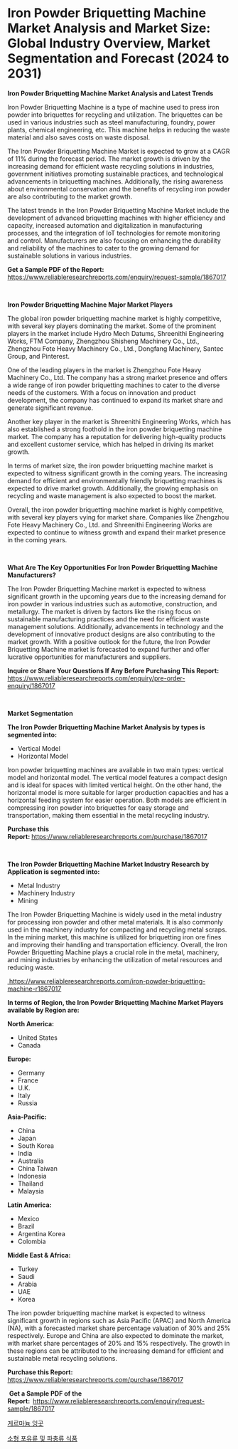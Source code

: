 <p><h1>Iron Powder Briquetting Machine Market Analysis and Market Size: Global Industry Overview, Market Segmentation and Forecast (2024 to 2031)</h1></p><p><strong>Iron Powder Briquetting Machine Market Analysis and Latest Trends</strong></p>
<p><p>Iron Powder Briquetting Machine is a type of machine used to press iron powder into briquettes for recycling and utilization. The briquettes can be used in various industries such as steel manufacturing, foundry, power plants, chemical engineering, etc. This machine helps in reducing the waste material and also saves costs on waste disposal.</p><p>The Iron Powder Briquetting Machine Market is expected to grow at a CAGR of 11% during the forecast period. The market growth is driven by the increasing demand for efficient waste recycling solutions in industries, government initiatives promoting sustainable practices, and technological advancements in briquetting machines. Additionally, the rising awareness about environmental conservation and the benefits of recycling iron powder are also contributing to the market growth.</p><p>The latest trends in the Iron Powder Briquetting Machine Market include the development of advanced briquetting machines with higher efficiency and capacity, increased automation and digitalization in manufacturing processes, and the integration of IoT technologies for remote monitoring and control. Manufacturers are also focusing on enhancing the durability and reliability of the machines to cater to the growing demand for sustainable solutions in various industries.</p></p>
<p><strong>Get a Sample PDF of the Report:&nbsp;</strong> <a href="https://www.reliableresearchreports.com/enquiry/request-sample/1867017">https://www.reliableresearchreports.com/enquiry/request-sample/1867017</a></p>
<p>&nbsp;</p>
<p><strong>Iron Powder Briquetting Machine Major Market Players</strong></p>
<p><p>The global iron powder briquetting machine market is highly competitive, with several key players dominating the market. Some of the prominent players in the market include Hydro Mech Datums, Shreenithi Engineering Works, FTM Company, Zhengzhou Shisheng Machinery Co., Ltd., Zhengzhou Fote Heavy Machinery Co., Ltd., Dongfang Machinery, Santec Group, and Pinterest.</p><p>One of the leading players in the market is Zhengzhou Fote Heavy Machinery Co., Ltd. The company has a strong market presence and offers a wide range of iron powder briquetting machines to cater to the diverse needs of the customers. With a focus on innovation and product development, the company has continued to expand its market share and generate significant revenue.</p><p>Another key player in the market is Shreenithi Engineering Works, which has also established a strong foothold in the iron powder briquetting machine market. The company has a reputation for delivering high-quality products and excellent customer service, which has helped in driving its market growth.</p><p>In terms of market size, the iron powder briquetting machine market is expected to witness significant growth in the coming years. The increasing demand for efficient and environmentally friendly briquetting machines is expected to drive market growth. Additionally, the growing emphasis on recycling and waste management is also expected to boost the market.</p><p>Overall, the iron powder briquetting machine market is highly competitive, with several key players vying for market share. Companies like Zhengzhou Fote Heavy Machinery Co., Ltd. and Shreenithi Engineering Works are expected to continue to witness growth and expand their market presence in the coming years.</p></p>
<p>&nbsp;</p>
<p><strong>What Are The Key Opportunities For Iron Powder Briquetting Machine Manufacturers?</strong></p>
<p><p>The Iron Powder Briquetting Machine market is expected to witness significant growth in the upcoming years due to the increasing demand for iron powder in various industries such as automotive, construction, and metallurgy. The market is driven by factors like the rising focus on sustainable manufacturing practices and the need for efficient waste management solutions. Additionally, advancements in technology and the development of innovative product designs are also contributing to the market growth. With a positive outlook for the future, the Iron Powder Briquetting Machine market is forecasted to expand further and offer lucrative opportunities for manufacturers and suppliers.</p></p>
<p><strong>Inquire or Share Your Questions If Any Before Purchasing This Report:</strong> <a href="https://www.reliableresearchreports.com/enquiry/pre-order-enquiry/1867017">https://www.reliableresearchreports.com/enquiry/pre-order-enquiry/1867017</a></p>
<p>&nbsp;</p>
<p><strong>Market Segmentation</strong></p>
<p><strong>The Iron Powder Briquetting Machine Market Analysis by types is segmented into:</strong></p>
<p><ul><li>Vertical Model</li><li>Horizontal Model</li></ul></p>
<p><p>Iron powder briquetting machines are available in two main types: vertical model and horizontal model. The vertical model features a compact design and is ideal for spaces with limited vertical height. On the other hand, the horizontal model is more suitable for larger production capacities and has a horizontal feeding system for easier operation. Both models are efficient in compressing iron powder into briquettes for easy storage and transportation, making them essential in the metal recycling industry.</p></p>
<p><strong>Purchase this Report:&nbsp;</strong><a href="https://www.reliableresearchreports.com/purchase/1867017">https://www.reliableresearchreports.com/purchase/1867017</a></p>
<p>&nbsp;</p>
<p><strong>The Iron Powder Briquetting Machine Market Industry Research by Application is segmented into:</strong></p>
<p><ul><li>Metal Industry</li><li>Machinery Industry</li><li>Mining</li></ul></p>
<p><p>The Iron Powder Briquetting Machine is widely used in the metal industry for processing iron powder and other metal materials. It is also commonly used in the machinery industry for compacting and recycling metal scraps. In the mining market, this machine is utilized for briquetting iron ore fines and improving their handling and transportation efficiency. Overall, the Iron Powder Briquetting Machine plays a crucial role in the metal, machinery, and mining industries by enhancing the utilization of metal resources and reducing waste.</p></p>
<p><a href="https://www.reliableresearchreports.com/iron-powder-briquetting-machine-r1867017">&nbsp;https://www.reliableresearchreports.com/iron-powder-briquetting-machine-r1867017</a></p>
<p><strong>In terms of Region, the Iron Powder Briquetting Machine Market Players available by Region are:</strong></p>
<p>
    <p> <strong> North America: </strong>
        <ul>
            <li>United States</li>
            <li>Canada</li>
        </ul>
        </p> 
    <p> <strong> Europe: </strong>
        <ul>
            <li>Germany</li>
            <li>France</li>
            <li>U.K.</li>
            <li>Italy</li>
            <li>Russia</li>
        </ul>
        </p> 
    <p> <strong> Asia-Pacific: </strong>
        <ul>
            <li>China</li>
            <li>Japan</li>
            <li>South Korea</li>
            <li>India</li>
            <li>Australia</li>
            <li>China Taiwan</li>
            <li>Indonesia</li>
            <li>Thailand</li>
            <li>Malaysia</li>
        </ul>
        </p> 
    <p> <strong> Latin America: </strong>
        <ul>
            <li>Mexico</li>
            <li>Brazil</li>
            <li>Argentina Korea</li>
            <li>Colombia</li>
        </ul>
        </p> 
    <p> <strong> Middle East & Africa: </strong>
        <ul>
            <li>Turkey</li>
            <li>Saudi</li>
            <li>Arabia</li>
            <li>UAE</li>
            <li>Korea</li>
        </ul>
    </p>
    </p>
<p><p>The iron powder briquetting machine market is expected to witness significant growth in regions such as Asia Pacific (APAC) and North America (NA), with a forecasted market share percentage valuation of 30% and 25% respectively. Europe and China are also expected to dominate the market, with market share percentages of 20% and 15% respectively. The growth in these regions can be attributed to the increasing demand for efficient and sustainable metal recycling solutions.</p></p>
<p><strong>Purchase this Report: </strong><a href="https://www.reliableresearchreports.com/purchase/1867017">https://www.reliableresearchreports.com/purchase/1867017</a></p>
<p>&nbsp;<strong>Get a Sample PDF of the Report:&nbsp;&nbsp;</strong><a href="https://www.reliableresearchreports.com/enquiry/request-sample/1867017">https://www.reliableresearchreports.com/enquiry/request-sample/1867017</a></p>
<p><strong></strong></p>
<p><p><a href="https://medium.com/@wheelgg5674537/%EC%A0%9C%EB%A5%B4%EB%A7%88%EB%8A%84%EA%B4%91-%EC%8B%9C%EC%9E%A5-%EA%B7%9C%EB%AA%A8-cagr-%ED%8A%B8%EB%9E%9C%EB%93%9C-2024-2030-812b926d3eaa">게르마늄 잉곳</a></p><p><a href="https://medium.com/@londonacobson5656/%EC%86%8C%EB%8F%99%EB%AC%BC-%EB%B0%8F-%ED%8C%8C%EC%B6%A9%EB%A5%98-%EC%82%AC%EB%A3%8C-%EC%8B%9C%EC%9E%A5-%EA%B7%9C%EB%AA%A8-%EB%B0%8F-%EC%8B%9C%EC%9E%A5-%EB%8F%99%ED%96%A5-%EC%82%B0%EC%97%85-%EC%A0%84%EB%B0%98%EC%A0%81%EC%9D%B8-%EA%B0%9C%EC%9A%94-2024%EB%85%84%EB%B6%80%ED%84%B0-2031%EB%85%84%EA%B9%8C%EC%A7%80-6f0923064f28">소형 포유류 및 파충류 식품</a></p></p>